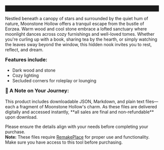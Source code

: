 <!--meta
{
  "title": "Moonstone Hollow",
  "price": "$9.99",
  "stripe": "https://crimson-coil.lemonsqueezy.com/buy/d41baecd-0ca2-465b-82d4-2eb1b464ebbc",
  "images": [
    "./images/moonstone-hollow-interior-1.png",
    "./images/moonstone-hollow-interior-2.png",
    "./images/moonstone-hollow-interior-3.png"
  ],
  "filters": {
    "Size": ["Apartment", "FC Room"],
    "Style": ["Rustic", "Lofted", "Cozy"],
    "Theme": ["Dark", "Fantasy", "Nature"],
    "Colors": ["Warm Neutrals", "Earth Tones"],
    "Features": ["Loft", "Library"],
    "Mood": ["Tranquil", "Inviting", "Romantic"],
    "Purpose": ["Roleplay", "Reading Nook", "Personal Retreat"]
  }
}
-->

<hr style="height: 20px; border-color: transparent;">

Nestled beneath a canopy of stars and surrounded by the quiet hum of nature, Moonstone Hollow offers a tranquil escape from the bustle of Eorzea. Warm wood and cool stone embrace a lofted sanctuary where moonlight dances across cozy furnishings and well-loved tomes. Whether you're curling up with a book, sharing tea by the hearth, or simply watching the leaves sway beyond the window, this hidden nook invites you to rest, reflect, and dream. 

<h3 style="margin-top: 10px;">Features include:</h3>

<ul style="padding-left: 1.5rem; margin-top: 0.5rem;">
  <li>Dark wood and stone</li>
  <li>Cozy lighting</li>
  <li>Secluded corners for roleplay or lounging</li>
</ul>

<h3 style="margin-top: 10px;">🌙 A Note on Your Journey:</h3>
This product includes downloadable JSON, Markdown, and plain text files—each a fragment of Moonstone Hollow's charm. As these files are delivered digitally and accessed instantly, **all sales are final and non-refundable** upon download.  

Please ensure the details align with your needs before completing your purchase.  
**Note:** These files require [RemakePlace](https://example.com/remakeplace) for proper use and functionality. Make sure you have access to this tool before purchasing.